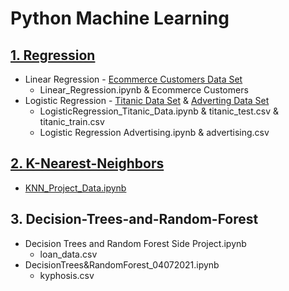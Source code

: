 # Python Machine Learning


## [1. Regression](https://github.com/jspear01/Python_Data_analysis/tree/main/Regression)
  * Linear Regression - [Ecommerce Customers Data Set](https://github.com/jspear01/Python_Data_analysis/blob/main/Regression/Linear_Regression.ipynb) <br />
     - Linear_Regression.ipynb & Ecommerce Customers
  * Logistic Regression - [Titanic Data Set](https://github.com/jspear01/Python_Data_analysis/blob/main/Regression/LogisticRegression_Titanic_Data.ipynb) & [Adverting Data Set](https://github.com/jspear01/Python_Data_analysis/blob/main/Regression/Logistic%20Regression%20Advertising.ipynb) <br />
     - LogisticRegression_Titanic_Data.ipynb & titanic_test.csv & titanic_train.csv
     - Logistic Regression Advertising.ipynb & advertising.csv

## [2. K-Nearest-Neighbors](https://github.com/jspear01/Python_Data_analysis/tree/main/K_Nearest_Neighbors)
  * [KNN_Project_Data.ipynb](https://github.com/jspear01/Python_Data_analysis/blob/main/K_Nearest_Neighbors/KNN_Project_Data.ipynb)
     
## 3. Decision-Trees-and-Random-Forest
  * Decision Trees and Random Forest Side Project.ipynb
    - loan_data.csv
  * DecisionTrees&RandomForest_04072021.ipynb
    - kyphosis.csv
